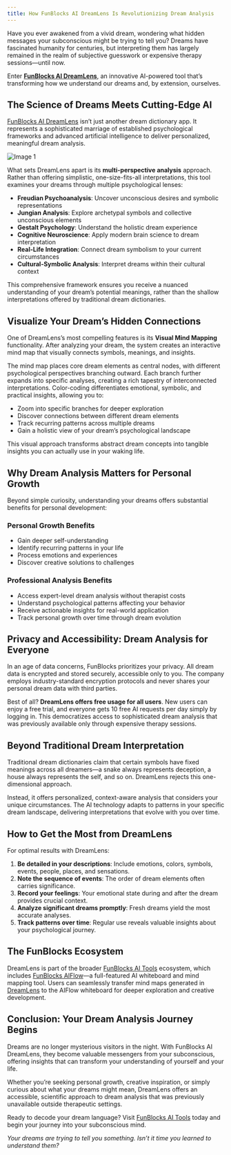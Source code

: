 ```yaml
---
title: How FunBlocks AI DreamLens Is Revolutionizing Dream Analysis
---
```


Have you ever awakened from a vivid dream, wondering what hidden messages your subconscious might be trying to tell you? Dreams have fascinated humanity for centuries, but interpreting them has largely remained in the realm of subjective guesswork or expensive therapy sessions—until now.

Enter **[FunBlocks AI DreamLens](https://www.funblocks.net/aitools/dreamlens)**, an innovative AI-powered tool that’s transforming how we understand our dreams and, by extension, ourselves.

The Science of Dreams Meets Cutting-Edge AI
-------------------------------------------

[FunBlocks AI DreamLens](https://www.funblocks.net/aitools/dreamlens) isn’t just another dream dictionary app. It represents a sophisticated marriage of established psychological frameworks and advanced artificial intelligence to deliver personalized, meaningful dream analysis.

![Image 1](/img/uploads/2025/02/Screenshot-2025-02-28-at-5.16.00-PM.png)

What sets DreamLens apart is its **multi-perspective analysis** approach. Rather than offering simplistic, one-size-fits-all interpretations, this tool examines your dreams through multiple psychological lenses:

*   **Freudian Psychoanalysis**: Uncover unconscious desires and symbolic representations
*   **Jungian Analysis**: Explore archetypal symbols and collective unconscious elements
*   **Gestalt Psychology**: Understand the holistic dream experience
*   **Cognitive Neuroscience**: Apply modern brain science to dream interpretation
*   **Real-Life Integration**: Connect dream symbolism to your current circumstances
*   **Cultural-Symbolic Analysis**: Interpret dreams within their cultural context

This comprehensive framework ensures you receive a nuanced understanding of your dream’s potential meanings, rather than the shallow interpretations offered by traditional dream dictionaries.

Visualize Your Dream’s Hidden Connections
-----------------------------------------

One of DreamLens’s most compelling features is its **Visual Mind Mapping** functionality. After analyzing your dream, the system creates an interactive mind map that visually connects symbols, meanings, and insights.

The mind map places core dream elements as central nodes, with different psychological perspectives branching outward. Each branch further expands into specific analyses, creating a rich tapestry of interconnected interpretations. Color-coding differentiates emotional, symbolic, and practical insights, allowing you to:

*   Zoom into specific branches for deeper exploration
*   Discover connections between different dream elements
*   Track recurring patterns across multiple dreams
*   Gain a holistic view of your dream’s psychological landscape

This visual approach transforms abstract dream concepts into tangible insights you can actually use in your waking life.

Why Dream Analysis Matters for Personal Growth
----------------------------------------------

Beyond simple curiosity, understanding your dreams offers substantial benefits for personal development:

### Personal Growth Benefits

*   Gain deeper self-understanding
*   Identify recurring patterns in your life
*   Process emotions and experiences
*   Discover creative solutions to challenges

### Professional Analysis Benefits

*   Access expert-level dream analysis without therapist costs
*   Understand psychological patterns affecting your behavior
*   Receive actionable insights for real-world application
*   Track personal growth over time through dream evolution

Privacy and Accessibility: Dream Analysis for Everyone
------------------------------------------------------

In an age of data concerns, FunBlocks prioritizes your privacy. All dream data is encrypted and stored securely, accessible only to you. The company employs industry-standard encryption protocols and never shares your personal dream data with third parties.

Best of all? **DreamLens offers free usage for all users**. New users can enjoy a free trial, and everyone gets 10 free AI requests per day simply by logging in. This democratizes access to sophisticated dream analysis that was previously available only through expensive therapy sessions.

Beyond Traditional Dream Interpretation
---------------------------------------

Traditional dream dictionaries claim that certain symbols have fixed meanings across all dreamers—a snake always represents deception, a house always represents the self, and so on. DreamLens rejects this one-dimensional approach.

Instead, it offers personalized, context-aware analysis that considers your unique circumstances. The AI technology adapts to patterns in your specific dream landscape, delivering interpretations that evolve with you over time.

How to Get the Most from DreamLens
----------------------------------

For optimal results with DreamLens:

1.  **Be detailed in your descriptions**: Include emotions, colors, symbols, events, people, places, and sensations.
2.  **Note the sequence of events**: The order of dream elements often carries significance.
3.  **Record your feelings**: Your emotional state during and after the dream provides crucial context.
4.  **Analyze significant dreams promptly**: Fresh dreams yield the most accurate analyses.
5.  **Track patterns over time**: Regular use reveals valuable insights about your psychological journey.

The FunBlocks Ecosystem
-----------------------

DreamLens is part of the broader [FunBlocks AI Tools](https://www.funblocks.net/aitools) ecosystem, which includes [FunBlocks AIFlow](https://funblocks.net/aiflow.html)—a full-featured AI whiteboard and mind mapping tool. Users can seamlessly transfer mind maps generated in [DreamLens](https://www.funblocks.net/aitools/dreamlens) to the AIFlow whiteboard for deeper exploration and creative development.

Conclusion: Your Dream Analysis Journey Begins
----------------------------------------------

Dreams are no longer mysterious visitors in the night. With FunBlocks AI DreamLens, they become valuable messengers from your subconscious, offering insights that can transform your understanding of yourself and your life.

Whether you’re seeking personal growth, creative inspiration, or simply curious about what your dreams might mean, DreamLens offers an accessible, scientific approach to dream analysis that was previously unavailable outside therapeutic settings.

Ready to decode your dream language? Visit [FunBlocks AI Tools](https://www.funblocks.net/aitools/dreamlens) today and begin your journey into your subconscious mind.

_Your dreams are trying to tell you something. Isn’t it time you learned to understand them?_
